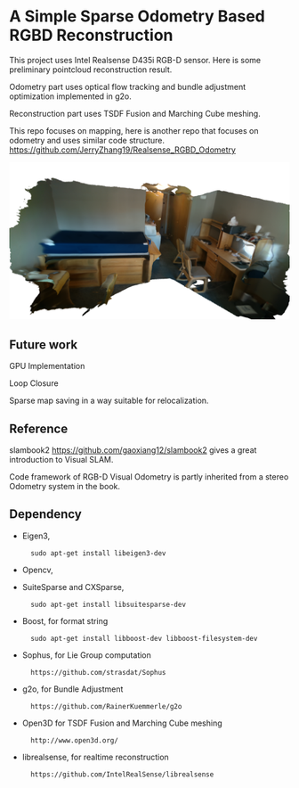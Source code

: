 # A Simple Sparse Odometry Based RGBD Reconstruction

This project uses Intel Realsense D435i RGB-D sensor. Here is some preliminary pointcloud reconstruction result.

Odometry part uses optical flow tracking and bundle adjustment optimization implemented in g2o.

Reconstruction part uses TSDF Fusion and Marching Cube meshing.

This repo focuses on mapping, here is another repo that focuses on odometry and uses similar code structure. https://github.com/JerryZhang19/Realsense_RGBD_Odometry

![](docs/example.png)


## Future work

GPU Implementation

Loop Closure

Sparse map saving in a way suitable for relocalization.


## Reference

slambook2 https://github.com/gaoxiang12/slambook2 gives a great introduction to Visual SLAM.

Code framework of RGB-D Visual Odometry is partly inherited from a stereo Odometry system in the book.

## Dependency

        
* Eigen3,

        sudo apt-get install libeigen3-dev
* Opencv,

* SuiteSparse and CXSparse,

        sudo apt-get install libsuitesparse-dev

* Boost, for format string

        sudo apt-get install libboost-dev libboost-filesystem-dev

* Sophus, for Lie Group computation

        https://github.com/strasdat/Sophus
        
        
* g2o,  for Bundle Adjustment 

        https://github.com/RainerKuemmerle/g2o

* Open3D for TSDF Fusion and Marching Cube meshing

        http://www.open3d.org/

* librealsense,         for realtime reconstruction

        https://github.com/IntelRealSense/librealsense
       
      
